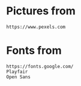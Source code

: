 # Pictures from
    https://www.pexels.com

# Fonts from
    https://fonts.google.com/
    Playfair
    Open Sans
